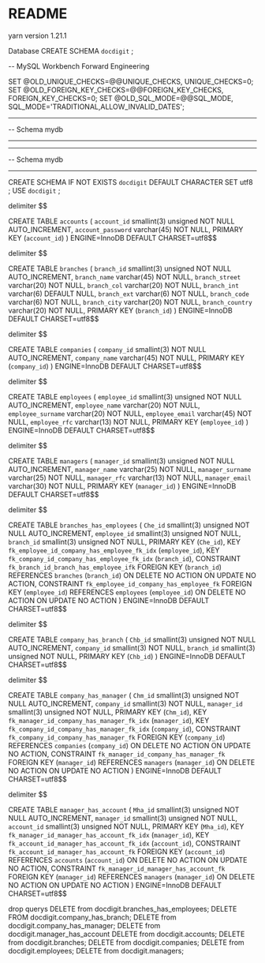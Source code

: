 # README

yarn version 1.21.1

Database
CREATE SCHEMA `docdigit` ;

-- MySQL Workbench Forward Engineering

SET @OLD_UNIQUE_CHECKS=@@UNIQUE_CHECKS, UNIQUE_CHECKS=0;
SET @OLD_FOREIGN_KEY_CHECKS=@@FOREIGN_KEY_CHECKS, FOREIGN_KEY_CHECKS=0;
SET @OLD_SQL_MODE=@@SQL_MODE, SQL_MODE='TRADITIONAL,ALLOW_INVALID_DATES';

-- -----------------------------------------------------
-- Schema mydb
-- -----------------------------------------------------

-- -----------------------------------------------------
-- Schema mydb
-- -----------------------------------------------------
CREATE SCHEMA IF NOT EXISTS `docdigit` DEFAULT CHARACTER SET utf8 ;
USE `docdigit` ;

delimiter $$

CREATE TABLE `accounts` (
  `account_id` smallint(3) unsigned NOT NULL AUTO_INCREMENT,
  `account_password` varchar(45) NOT NULL,
  PRIMARY KEY (`account_id`)
) ENGINE=InnoDB DEFAULT CHARSET=utf8$$

delimiter $$

CREATE TABLE `branches` (
  `branch_id` smallint(3) unsigned NOT NULL AUTO_INCREMENT,
  `branch_name` varchar(45) NOT NULL,
  `branch_street` varchar(20) NOT NULL,
  `branch_col` varchar(20) NOT NULL,
  `branch_int` varchar(6) DEFAULT NULL,
  `branch_ext` varchar(6) NOT NULL,
  `branch_code` varchar(6) NOT NULL,
  `branch_city` varchar(20) NOT NULL,
  `branch_country` varchar(20) NOT NULL,
  PRIMARY KEY (`branch_id`)
) ENGINE=InnoDB DEFAULT CHARSET=utf8$$

delimiter $$

CREATE TABLE `companies` (
  `company_id` smallint(3) NOT NULL AUTO_INCREMENT,
  `company_name` varchar(45) NOT NULL,
  PRIMARY KEY (`company_id`)
) ENGINE=InnoDB DEFAULT CHARSET=utf8$$

delimiter $$

CREATE TABLE `employees` (
  `employee_id` smallint(3) unsigned NOT NULL AUTO_INCREMENT,
  `employee_name` varchar(20) NOT NULL,
  `employee_surname` varchar(20) NOT NULL,
  `employee_email` varchar(45) NOT NULL,
  `employee_rfc` varchar(13) NOT NULL,
  PRIMARY KEY (`employee_id`)
) ENGINE=InnoDB DEFAULT CHARSET=utf8$$


delimiter $$

CREATE TABLE `managers` (
  `manager_id` smallint(3) unsigned NOT NULL AUTO_INCREMENT,
  `manager_name` varchar(25) NOT NULL,
  `manager_surname` varchar(25) NOT NULL,
  `manager_rfc` varchar(13) NOT NULL,
  `manager_email` varchar(30) NOT NULL,
  PRIMARY KEY (`manager_id`)
) ENGINE=InnoDB DEFAULT CHARSET=utf8$$

delimiter $$

CREATE TABLE `branches_has_employees` (
  `Che_id` smallint(3) unsigned NOT NULL AUTO_INCREMENT,
  `employee_id` smallint(3) unsigned NOT NULL,
  `branch_id` smallint(3) unsigned NOT NULL,
  PRIMARY KEY (`Che_id`),
  KEY `fk_employee_id_company_has_employee_fk_idx` (`employee_id`),
  KEY `fk_company_id_company_has_employee_fk_idx` (`branch_id`),
  CONSTRAINT `fk_branch_id_branch_has_employee_ifk` FOREIGN KEY (`branch_id`) REFERENCES `branches` (`branch_id`) ON DELETE NO ACTION ON UPDATE NO ACTION,
  CONSTRAINT `fk_employee_id_company_has_employee_fk` FOREIGN KEY (`employee_id`) REFERENCES `employees` (`employee_id`) ON DELETE NO ACTION ON UPDATE NO ACTION
) ENGINE=InnoDB DEFAULT CHARSET=utf8$$

delimiter $$

CREATE TABLE `company_has_branch` (
  `Chb_id` smallint(3) unsigned NOT NULL AUTO_INCREMENT,
  `company_id` smallint(3) NOT NULL,
  `branch_id` smallint(3) unsigned NOT NULL,
  PRIMARY KEY (`Chb_id`)
) ENGINE=InnoDB DEFAULT CHARSET=utf8$$

delimiter $$

CREATE TABLE `company_has_manager` (
  `Chm_id` smallint(3) unsigned NOT NULL AUTO_INCREMENT,
  `company_id` smallint(3) NOT NULL,
  `manager_id` smallint(3) unsigned NOT NULL,
  PRIMARY KEY (`Chm_id`),
  KEY `fk_manager_id_company_has_manager_fk_idx` (`manager_id`),
  KEY `fk_company_id_company_has_manager_fk_idx` (`company_id`),
  CONSTRAINT `fk_company_id_company_has_manager_fk` FOREIGN KEY (`company_id`) REFERENCES `companies` (`company_id`) ON DELETE NO ACTION ON UPDATE NO ACTION,
  CONSTRAINT `fk_manager_id_company_has_manager_fk` FOREIGN KEY (`manager_id`) REFERENCES `managers` (`manager_id`) ON DELETE NO ACTION ON UPDATE NO ACTION
) ENGINE=InnoDB DEFAULT CHARSET=utf8$$

delimiter $$

CREATE TABLE `manager_has_account` (
  `Mha_id` smallint(3) unsigned NOT NULL AUTO_INCREMENT,
  `manager_id` smallint(3) unsigned NOT NULL,
  `account_id` smallint(3) unsigned NOT NULL,
  PRIMARY KEY (`Mha_id`),
  KEY `fk_manager_id_manager_has_account_fk_idx` (`manager_id`),
  KEY `fk_account_id_manager_has_account_fk_idx` (`account_id`),
  CONSTRAINT `fk_account_id_manager_has_account_fk` FOREIGN KEY (`account_id`) REFERENCES `accounts` (`account_id`) ON DELETE NO ACTION ON UPDATE NO ACTION,
  CONSTRAINT `fk_manager_id_manager_has_account_fk` FOREIGN KEY (`manager_id`) REFERENCES `managers` (`manager_id`) ON DELETE NO ACTION ON UPDATE NO ACTION
) ENGINE=InnoDB DEFAULT CHARSET=utf8$$




drop querys
DELETE from docdigit.branches_has_employees;
DELETE FROM docdigit.company_has_branch;
DELETE from docdigit.company_has_manager;
DELETE from docdigit.manager_has_account
DELETE from docdigit.accounts;
DELETE from docdigit.branches;
DELETE from docdigit.companies;
DELETE from docdigit.employees;
DELETE from docdigit.managers;